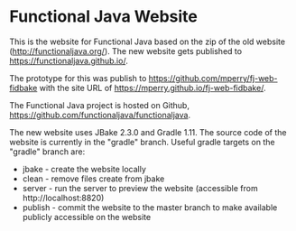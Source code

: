 Functional Java Website
========================

This is the website for Functional Java based on the zip of the old website (http://functionaljava.org/).  The new website gets published to https://functionaljava.github.io/.

The prototype for this was publish to https://github.com/mperry/fj-web-fidbake with the site URL of https://mperry.github.io/fj-web-fidbake/.

The Functional Java project is hosted on Github, https://github.com/functionaljava/functionaljava.

The new website uses JBake 2.3.0 and Gradle 1.11.  The source code of the website is currently in the "gradle" branch.  Useful gradle targets on the "gradle" branch are:
* jbake - create the website locally
* clean - remove files create from jbake
* server - run the server to preview the website (accessible from http://localhost:8820)
* publish - commit the website to the master branch to make available publicly accessible on the website

